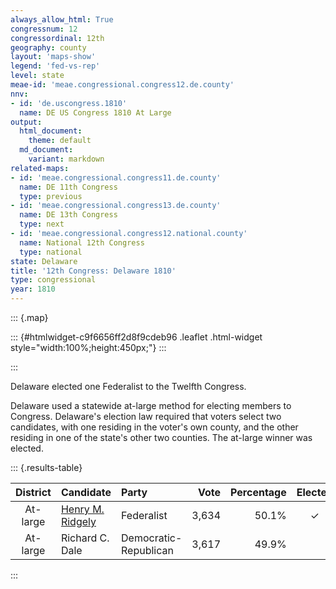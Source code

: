 ```yaml
---
always_allow_html: True
congressnum: 12
congressordinal: 12th
geography: county
layout: 'maps-show'
legend: 'fed-vs-rep'
level: state
meae-id: 'meae.congressional.congress12.de.county'
nnv:
- id: 'de.uscongress.1810'
  name: DE US Congress 1810 At Large
output:
  html_document:
    theme: default
  md_document:
    variant: markdown
related-maps:
- id: 'meae.congressional.congress11.de.county'
  name: DE 11th Congress
  type: previous
- id: 'meae.congressional.congress13.de.county'
  name: DE 13th Congress
  type: next
- id: 'meae.congressional.congress12.national.county'
  name: National 12th Congress
  type: national
state: Delaware
title: '12th Congress: Delaware 1810'
type: congressional
year: 1810
---
```


::: {.map}
<!--html_preserve-->
::: {#htmlwidget-c9f6656ff2d8f9cdeb96 .leaflet .html-widget style="width:100%;height:450px;"}
:::

<script type="application/json" data-for="htmlwidget-c9f6656ff2d8f9cdeb96">{"x":{"options":{"minZoom":7,"maxZoom":12,"crs":{"crsClass":"L.Proj.CRS","code":"ESRI:26957","proj4def":"+proj=tmerc +lat_0=38 +lon_0=-75.41666666666667 +k=0.999995 +x_0=200000 +y_0=0 +ellps=GRS80 +datum=NAD83 +units=m +no_defs","projectedBounds":null,"options":{"resolutions":[1048576,524288,262144,131072,65536,32768,16384,8192,4096,2048,1024,512,256,128,64,32,16,8,4,2,1]}},"zoomControl":false,"dragging":true},"calls":[{"method":"setMaxBounds","args":[38.0010550211568,-76.2387580106502,40.2890069942613,-74.5984130060203]},{"method":"addPolygons","args":[[[[{"lng":[-75.4539666375514,-75.463414639927,-75.4434606336402,-75.4479206339824,-75.4143566232504,-75.4254476255084,-75.4043546190585,-75.4059416194887,-75.3928716130074,-75.4121566163408,-75.4020366083584,-75.3417135867442,-75.3117765731469,-75.3124865733588,-75.3808245958492,-75.4011786014627,-75.4020926001477,-75.484334625406,-75.5096326318078,-75.5275966362747,-75.5363896388757,-75.5548286439058,-75.7226776966213,-75.7348507087516,-75.7398047138556,-75.7476697219339,-75.7559557303518,-75.7599807344993,-75.700493715772,-75.664180703821,-75.5845396796518,-75.553511672324,-75.5210106623446,-75.4945806529856,-75.4781486455958,-75.4539666375514],"lat":[39.2956401994481,39.2846391968855,39.2852671976898,39.2661731936453,39.2644221944243,39.24198018947,39.2461361910312,39.2448411907134,39.2028961825891,39.1530741717537,39.0668941544494,39.0211141470837,38.9459251326379,38.9456971325674,38.9616811335689,38.9466971298079,38.9174691237679,38.9040961182619,38.875143111457,38.8531611063301,38.8499601053761,38.8355281017859,38.8308760951755,38.9802861254513,39.0436641382676,39.1433141583761,39.2459671790328,39.2966161892075,39.2983231915941,39.290250191193,39.3087441976776,39.3529772077381,39.3586172099931,39.3412022073489,39.3024452000143,39.2956401994481]}]],[[{"lng":[-75.5690616856829,-75.568500685464,-75.5692976857191,-75.5690616856829],"lat":[39.5012782373215,39.5005602371951,39.5006052371769,39.5012782373215]}],[{"lng":[-75.5124026600162,-75.4382936335448,-75.4043546190585,-75.4254476255084,-75.4143566232504,-75.4479206339824,-75.4434606336402,-75.463414639927,-75.4539666375514,-75.4781486455958,-75.4945806529856,-75.5210106623446,-75.553511672324,-75.5845396796518,-75.664180703821,-75.700493715772,-75.7599807344993,-75.7602887348561,-75.7666697412094,-75.7883607679793,-75.7737607633465,-75.7392287553805,-75.6798007388924,-75.5957577135407,-75.5940317130065,-75.5798507085641,-75.5772297077402,-75.4988456825063,-75.4150436540295,-75.4053386506209,-75.4481366629459,-75.4617166666373,-75.4776426689234,-75.492142673277,-75.5594476899996,-75.5536636865562,-75.5152306731488,-75.5136156717188,-75.5656376878708,-75.5930706920351,-75.5714496829769,-75.5385146711715,-75.5124026600162],"lat":[39.3656862117243,39.3127292034621,39.2461361910312,39.24198018947,39.2644221944243,39.2661731936453,39.2852671976898,39.2846391968855,39.2956401994481,39.3024452000143,39.3412022073489,39.3586172099931,39.3529772077381,39.3087441976776,39.290250191193,39.2983231915941,39.2966161892075,39.3011771901251,39.3772242053649,39.7218192743106,39.7218192748185,39.7731282863491,39.813959296628,39.83716430421,39.8374143043199,39.8385343050363,39.838692305159,39.8333203067884,39.8017953033293,39.79622130254,39.7739772965874,39.7631382939358,39.7150222836854,39.7106222822992,39.6298212636685,39.6018492582122,39.5807612552652,39.5647292520753,39.5585172490337,39.4791952320213,39.4405302249172,39.4165102211653,39.3656862117243]}]],[[{"lng":[-75.0702374792373,-75.0776934810141,-75.0912234856109,-75.0702374792373],"lat":[38.6207110734555,38.6098230709529,38.6158730717649,38.6207110734555]}],[{"lng":[-75.3808245958492,-75.3124865733588,-75.3117765731469,-75.305545569474,-75.2601325529501,-75.1598675166488,-75.1135175015998,-75.0933084963118,-75.079845488895,-75.0619074759773,-75.081913483889,-75.0776744855091,-75.1038034935695,-75.1051264947042,-75.1196584982583,-75.1617215125619,-75.1347735026937,-75.1263344981577,-75.1485695054855,-75.1674025107426,-75.1032184904576,-75.1005824886505,-75.1683405101881,-75.1551295052778,-75.1849735139813,-75.2890655469791,-75.2660595389996,-75.18247551273,-75.2266345253143,-75.1945085156933,-75.2040955180816,-75.1173384925973,-75.1050844883266,-75.112948490056,-75.0968874854432,-75.101974485536,-75.0885484830161,-75.0624194747119,-75.0788724811098,-75.0592964750926,-75.048941463547,-75.0648924685838,-75.0523594650833,-75.057384469115,-75.1037744839037,-75.0588944690507,-75.0661754705547,-75.0810944753014,-75.0656744688306,-75.070367470311,-75.1060934824364,-75.0897524764303,-75.3189685487649,-75.3412525557972,-75.4775775988505,-75.5741126293814,-75.6935226671974,-75.701567675176,-75.7073476810538,-75.7226776966213,-75.5548286439058,-75.5363896388757,-75.5275966362747,-75.5096326318078,-75.484334625406,-75.4020926001477,-75.4011786014627,-75.3808245958492],"lat":[38.9616811335689,38.9456971325674,38.9459251326379,38.914794126442,38.8751201197845,38.7902671056028,38.7829961056297,38.8035221105357,38.7447050988227,38.6089020712783,38.6387870768217,38.6942640884555,38.6905370868257,38.7039270895544,38.6845100850568,38.7033670875765,38.678126083238,38.6431450762681,38.6488150767127,38.6358580734086,38.6357140754863,38.6174310717813,38.6199320700765,38.6061030676426,38.5925790638571,38.5951410609616,38.5817190589367,38.5839030621394,38.5584650554092,38.56822205849,38.5562460556892,38.5921300659832,38.5846040648227,38.5704090616182,38.5790670639416,38.550544057852,38.5829610650228,38.5820230656827,38.6046180698343,38.6077780711305,38.4512720389343,38.4513040384219,38.4599590406321,38.5063290501177,38.5090040491601,38.4960790479365,38.481016044565,38.481714044224,38.451302038396,38.4512850382396,38.4673890404275,38.4513010376113,38.4518480302214,38.4519790295155,38.4536800253712,38.4559990226533,38.4601370195383,38.5607440401265,38.6352890553553,38.8308760951755,38.8355281017859,38.8499601053761,38.8531611063301,38.875143111457,38.9040961182619,38.9174691237679,38.9466971298079,38.9616811335689]}]]],null,null,{"interactive":true,"className":"","stroke":true,"color":"#bbb","weight":2,"opacity":1,"fill":true,"fillColor":["#74C476","#756BB1","#31A354"],"fillOpacity":1,"dashArray":"5, 5","smoothFactor":1,"noClip":false},["<b>Kent County, Delaware<\/b><br/>\nCongressional District: At-large<br/>\nFederalists: 55% (1,249 votes)<br/>\nDemocratic-Republicans: 45% (1,023 votes)<br/>","<b>New Castle County, Delaware<\/b><br/>\nCongressional District: At-large<br/>\nFederalists: 31.3% (722 votes)<br/>\nDemocratic-Republicans: 68.7% (1,586 votes)<br/>","<b>Sussex County, Delaware<\/b><br/>\nCongressional District: At-large<br/>\nFederalists: 62.3% (1,663 votes)<br/>\nDemocratic-Republicans: 37.7% (1,008 votes)<br/>"],null,["Kent County / At-large district","New Castle County / At-large district","Sussex County / At-large district"],{"interactive":false,"permanent":false,"direction":"auto","opacity":1,"offset":[0,0],"textsize":"10px","textOnly":false,"className":"","sticky":true},null]},{"method":"addPolygons","args":[[[[{"lng":[-75.5665780081477,-75.5617030106067,-75.5609349845823,-75.5665780081477],"lat":[39.5084109845628,39.520060011991,39.5161459842452,39.5084109845628]}],[{"lng":[-75.5769909995806,-75.5689269740078,-75.5647660447402,-75.56431801437,-75.5657909969449,-75.5758070477673,-75.5787190044634,-75.5794069924758,-75.5769909995806],"lat":[39.5971999800774,39.5931360030804,39.5891680281276,39.5847040019367,39.5834079944056,39.5877120148869,39.5915039672119,39.5972319981773,39.5971999800774]}],[{"lng":[-75.5593023546504,-75.5597899965802,-75.5558700186549,-75.5617259938155,-75.567694000498,-75.5712470095894,-75.5715989893708,-75.5658059571341,-75.5593023546504],"lat":[39.6294721535009,39.6226879969987,39.6058240288403,39.6051679922607,39.6137439961784,39.6208959849403,39.6259519810555,39.6286560055469,39.6294721535009]}],[{"lng":[-75.4850869985283,-75.4849070011497,-75.4899449793559,-75.4910679824805,-75.4850869985283],"lat":[39.3252300032381,39.3211789951847,39.3197580064062,39.3244490073975,39.3252300032381]}],[{"lng":[-75.4863960046154,-75.4826500169284,-75.487748016228,-75.4906980033857,-75.4863960046154],"lat":[39.3423489949348,39.3392379904568,39.3372449943705,39.3405850039848,39.3423489949348]}],[{"lng":[-75.0489390110815,-75.0525100323144,-75.0534829982118,-75.0656729702028,-75.0703659814197,-75.0855200093176,-75.0871610211742,-75.0897509872834,-75.1223049982333,-75.1736269942154,-75.2496330234908,-75.2603499855948,-75.3313550114322,-75.3370199867606,-75.3401209918524,-75.357198997103,-75.3935629993102,-75.4085260302318,-75.4185220068668,-75.4248309995766,-75.4870070110935,-75.5097180262873,-75.5602530057043,-75.5623739839768,-75.5811830017273,-75.5836010332618,-75.6246489784412,-75.6628430138229,-75.6874650035794,-75.693521015216,-75.6966880172531,-75.6997699833449,-75.7001209906798,-75.7014859868873,-75.704068970635,-75.7046249901716,-75.70620598216,-75.7063029963954,-75.7085469756605,-75.7113190232808,-75.7170829839623,-75.7214079979391,-75.7222050034977,-75.725565045306,-75.7272739962031,-75.7274190085277,-75.7302990324166,-75.7365040104791,-75.7377829940832,-75.7387469904905,-75.7389569995639,-75.7419329934138,-75.7421859759395,-75.7438110083772,-75.7452089895607,-75.7457329928632,-75.7461210009357,-75.7476680399243,-75.7493560028159,-75.7512310000562,-75.7519170075527,-75.755953014145,-75.7585440055085,-75.7608399865317,-75.7638009675894,-75.7659169969642,-75.7666339754999,-75.7670690560968,-75.7679310005553,-75.7704719961582,-75.7707630343772,-75.7738119992097,-75.7774090145926,-75.7810840067866,-75.7812830001685,-75.7854839803247,-75.7874500046964,-75.7884900157892,-75.7887580106502,-75.7885579782504,-75.7886059794609,-75.7886580035155,-75.7884849880984,-75.7884590208602,-75.7884589814661,-75.7883590087671,-75.7883590028827,-75.7742580487516,-75.7688579675573,-75.7595930300052,-75.7503289752099,-75.7443939708499,-75.7442379837003,-75.7436420045151,-75.7402980015752,-75.7345369877708,-75.7290649989103,-75.7270490021275,-75.711655975222,-75.7012080023411,-75.6896389802853,-75.679798975085,-75.6628220010524,-75.6352360178569,-75.6300199805813,-75.6254119952743,-75.6233640254971,-75.6100349702622,-75.5988980251957,-75.5978099834431,-75.5957559800986,-75.5936659912437,-75.5798489901597,-75.5704640086434,-75.5647480006742,-75.5567469882502,-75.5393459982956,-75.5261859698846,-75.5184439662213,-75.5161839898494,-75.4988430110856,-75.4812419904243,-75.4633410092979,-75.4500399939387,-75.4404390008384,-75.4241379880726,-75.4321380369747,-75.4399389859236,-75.4567399945474,-75.4621400117328,-75.4720399976878,-75.4799400295837,-75.4799400097941,-75.4860409941115,-75.4871409990678,-75.4938410074456,-75.5004409878902,-75.5106420104012,-75.5225430435721,-75.5304430189115,-75.5319429942083,-75.535142994943,-75.5343429916819,-75.5305430421828,-75.5203430142105,-75.5226429877658,-75.5258429905827,-75.5249550095137,-75.5288429837496,-75.5301439880505,-75.5511449955098,-75.5581449697528,-75.5616459835536,-75.5667460112256,-75.5785470016404,-75.5871469826376,-75.6023040085122,-75.6082570234181,-75.6114730034659,-75.6148650268156,-75.6152489815567,-75.6119370144825,-75.61561698687,-75.6118729943382,-75.6087049912946,-75.6035840025447,-75.59937600476,-75.5868000020278,-75.5846239779695,-75.5733909846158,-75.5663350100255,-75.5657539938698,-75.5770113040534,-75.5746229680898,-75.5672619554765,-75.5656359896003,-75.5672609835327,-75.5693589962308,-75.5688560034686,-75.5696230193199,-75.5714849693024,-75.5725470046134,-75.5769490163195,-75.5868150189952,-75.5883960204732,-75.5878459707624,-75.5915640004765,-75.5929489439283,-75.5920589955504,-75.5892210011077,-75.5844960051176,-75.5801850139017,-75.5816010082811,-75.5779690258227,-75.5736890189045,-75.5711509773088,-75.5738069930295,-75.568491988365,-75.5656880198051,-75.5562449942352,-75.5508739830088,-75.5476590154668,-75.5425830106229,-75.5385119863887,-75.5355640048673,-75.529668024731,-75.527869992788,-75.5234479977484,-75.524187022041,-75.5207669796973,-75.5213589797182,-75.5159939425387,-75.5160879946526,-75.513644989466,-75.5116989763728,-75.5052759860475,-75.4946309706426,-75.4920040101645,-75.4940050123296,-75.5037145508935,-75.5022560043027,-75.4976830246297,-75.4923379573367,-75.4919209619604,-75.4892369975439,-75.4839050026288,-75.4839130078686,-75.4857439975249,-75.4832990458599,-75.4776970254717,-75.4680559752618,-75.4604229638299,-75.4561200145961,-75.4524049692648,-75.4486930277982,-75.4390269862829,-75.4369359811654,-75.437230002055,-75.4341080094256,-75.4338729895731,-75.4308100210554,-75.4197089951522,-75.4143219815898,-75.4083760323422,-75.4029639968798,-75.4029940142893,-75.4061780281946,-75.4020890095051,-75.401562995632,-75.4042729858537,-75.4059509893792,-75.4005399881167,-75.3968919732493,-75.3963650194105,-75.393162009893,-75.3929010338915,-75.3954369802522,-75.4003499798072,-75.4009100050668,-75.4082659857204,-75.4095920108637,-75.407860017723,-75.4119490146291,-75.4108930076958,-75.4095709719441,-75.4097489810485,-75.4072850003243,-75.4069950029763,-75.40426698302,-75.4002190489598,-75.401488011958,-75.4021699885671,-75.4014969768486,-75.3958059921501,-75.3965700087633,-75.3879140155878,-75.3798729925016,-75.3755319854078,-75.3698099809752,-75.3614109555345,-75.3457629885376,-75.3417120125815,-75.3221080004636,-75.317883955016,-75.314774997539,-75.3116070373844,-75.3117540111894,-75.3124290430854,-75.314891008058,-75.3136010244357,-75.3166199939232,-75.3160329926668,-75.3055430007176,-75.2970779935439,-75.2836940263651,-75.2717210609901,-75.2575560426593,-75.2407589925493,-75.2369789965451,-75.2320289934898,-75.2223370050118,-75.2166580158522,-75.2115650174544,-75.2062304829244,-75.2019640211756,-75.1946490032647,-75.1889720207101,-75.1817179814705,-75.1590219779168,-75.1463900059566,-75.1399870157338,-75.127072982279,-75.1133309866114,-75.1047039839022,-75.0971030175963,-75.0937420194647,-75.0942399978232,-75.0968159874997,-75.0945649983232,-75.0918150095978,-75.0871010404921,-75.0855479769872,-75.082152988074,-75.0812439755129,-75.081563957336,-75.0804519948716,-75.0798360092047,-75.0745109721782,-75.0736620170908,-75.071381984959,-75.0698340132509,-75.0667660062256,-75.0655100143943,-75.0647799908833,-75.0652169718064,-75.063291001808,-75.0639630048918,-75.07588718454,-75.0777030050794,-75.084850973885,-75.091097002023,-75.086575010017,-75.0802430006965,-75.0774139589096,-75.0784059946063,-75.0767150142172,-75.0717830170505,-75.0719300131508,-75.0789919801046,-75.0818539671545,-75.0811839990548,-75.0782960084943,-75.0744139756878,-75.0773039914245,-75.0723720246877,-75.0723429855654,-75.0747979515309,-75.075237003984,-75.0766689958174,-75.0805249768474,-75.0899009871838,-75.0909809875762,-75.089488994726,-75.0972290219659,-75.0998010215877,-75.1053510183373,-75.1079769985401,-75.116273014958,-75.1194559933666,-75.1196860000542,-75.1263540099748,-75.1326610420021,-75.1410979981413,-75.1455960097609,-75.1489259873384,-75.1373959855476,-75.1346860198721,-75.1322949900109,-75.135392034889,-75.1311049753732,-75.1305250019665,-75.1251850130587,-75.1318129947085,-75.1263600080577,-75.1311190029636,-75.1334240158357,-75.137890984338,-75.1382680082042,-75.1485410183533,-75.1465000357333,-75.1358490030836,-75.132960015894,-75.1317369590078,-75.1286740260687,-75.1241100142552,-75.1205490135159,-75.1185070015067,-75.1124960149404,-75.1085839901203,-75.102953011341,-75.0988370255988,-75.090254973002,-75.0939600451643,-75.1005799634451,-75.1112889772569,-75.1169760397989,-75.1240080039608,-75.1337119965824,-75.1421429881513,-75.1473659897076,-75.1530829823422,-75.1578719923725,-75.1625690161166,-75.1698690247642,-75.1729830133879,-75.1810340057586,-75.1838640071626,-75.1891130168377,-75.1923509888798,-75.1963169804978,-75.2032900106704,-75.2061480042094,-75.2135540150327,-75.2197379651239,-75.2231789630415,-75.2288670070822,-75.2333570068207,-75.2359819618075,-75.2387840006566,-75.2486140083684,-75.2516179959946,-75.2561099701041,-75.2636629894666,-75.2671940030452,-75.2693209934503,-75.276872993017,-75.2780999911435,-75.2757389618438,-75.2720939466801,-75.2640450191779,-75.2594389998658,-75.2544230181663,-75.2529040306499,-75.245111984124,-75.2402990277167,-75.2385770005697,-75.2340270155517,-75.2278149848904,-75.2251599896938,-75.2207270090596,-75.2196779880758,-75.2158280099242,-75.2067590094407,-75.2033160049665,-75.195003988379,-75.1930790068443,-75.1887050037518,-75.1815599770273,-75.1853219836421,-75.1918240060669,-75.1925530092636,-75.19890998152,-75.2027869850111,-75.2120570207625,-75.2193170047724,-75.2215130133997,-75.2152050240377,-75.2090830093202,-75.2017960289314,-75.1962860001414,-75.1937189627457,-75.1898119988223,-75.187626000655,-75.1813569885427,-75.1812990001687,-75.1721700172172,-75.1669510239423,-75.15793898991,-75.1534450186552,-75.1497119857948,-75.1415739813343,-75.1338409919208,-75.1312469973801,-75.1195829898753,-75.1173370145928,-75.1050819827535,-75.1097189759491,-75.1070629952694,-75.0974100133487,-75.1001779942648,-75.0987739753177,-75.0967030058372,-75.0920380281648,-75.0917439959385,-75.0882469669096,-75.0898819922278,-75.0965900031858,-75.0947550125852,-75.0898269998843,-75.0874079906474,-75.0843170034092,-75.0782810169905,-75.0775820049212,-75.0720409951983,-75.0728849940266,-75.0712229947537,-75.0653040291818,-75.0623290122903,-75.0635830118336,-75.0692710043365,-75.0661500189919,-75.0667039978851,-75.070554006156,-75.0716639981472,-75.0643419828187,-75.059789968089,-75.0584780283439,-75.0566129891076,-75.056033058056,-75.0532650058765,-75.053411987364,-75.05178299819,-75.0497759935355,-75.0495739687375,-75.0484130060203,-75.0489390110815],"lat":[38.4512629924763,38.4512730211564,38.4512739758486,38.4512930060441,38.4512760225024,38.4512849937202,38.4512919945353,38.4512919832954,38.4512640079321,38.4510550211568,38.4513090065785,38.4514919957307,38.451908991404,38.4519439699152,38.4519629831444,38.4521359928052,38.4521139824053,38.4523700048867,38.452606999197,38.4526099848363,38.4538289864365,38.454400975351,38.4555840065111,38.4556299860367,38.4561930098667,38.4564239989391,38.457704016787,38.4587589895644,38.459830000894,38.4601279713352,38.4964670000789,38.5368109777714,38.541480993976,38.5597059788919,38.5931420062824,38.6001229921502,38.6201510070575,38.6218709980805,38.6483549844656,38.6845660053567,38.7593829913963,38.8140330008512,38.8242519570139,38.8681519851942,38.88639001638,38.8878170195206,38.9257470141466,39.0001130156945,39.0174459882969,39.0251899879064,39.0331809792063,39.0707759396347,39.0739879926308,39.0946739784879,39.1074070069257,39.1140389932686,39.1203180017232,39.1433059827251,39.1648150136648,39.1814999895489,39.1941220088301,39.2459579604912,39.2765880102583,39.3075910102396,39.3445899969091,39.3664889991649,39.3769160187311,39.3832040246486,39.3937940062329,39.424666979077,39.4299859706632,39.4656470149074,39.5106139844989,39.5546180107985,39.5575609921739,39.61074498232,39.6374550051594,39.6522390218959,39.6642110082626,39.6714110093381,39.6808770013361,39.6819109873807,39.6902510068688,39.6949589793519,39.7006230192672,39.7148109688716,39.7218109936351,39.7219109821269,39.7326109978719,39.7483069807029,39.7609899881433,39.767854991037,39.767912971159,39.7684309507487,39.7719830034364,39.7775350007237,39.7823989995948,39.7841259814747,39.7956939859377,39.8026059560396,39.809214001528,39.8139500093839,39.8211500192659,39.8300299764831,39.8313109942494,39.832334991751,39.8327510069724,39.8352150058396,39.8367989968123,39.8369429879605,39.8371560051553,39.8374549606493,39.8385259930591,39.8390069942613,39.8384109907008,39.8387110092969,39.8382109947805,39.8370389796568,39.8363109948766,39.8360139860477,39.833312004978,39.8291120133311,39.8238119973941,39.8189120203909,39.8149119936611,39.8070120097259,39.8041119971071,39.80291198198,39.7936130090324,39.7902129865749,39.7818130059564,39.773713055394,39.7726130126642,39.7631129993326,39.7600130120466,39.7516129814729,39.744512996533,39.7187130042529,39.7212130216132,39.7240129938761,39.7304129926151,39.7311129851003,39.724612979291,39.7208129832159,39.7178130285618,39.7140129826571,39.7018129976588,39.6995049922861,39.6952129883397,39.6920130079586,39.6705120034105,39.66381201423,39.6574119950299,39.6572120193189,39.6530119908909,39.6510119874461,39.6337919932783,39.6258079835641,39.6245440146781,39.620688014523,39.6146720209537,39.6108639934822,39.60844801154,39.5974080109751,39.5951360075406,39.5889600037317,39.5889440012985,39.580032014498,39.576527939692,39.5686879867271,39.5654559679736,39.5614160370912,39.5596058929837,39.5578679976551,39.5590129904528,39.5583030062339,39.5530850328174,39.5405889923094,39.5344330118834,39.5281389935387,39.5241330027244,39.5167180098352,39.5073800216275,39.49868797846,39.4957969784899,39.4919590066223,39.483901024615,39.4776979989793,39.4674449939185,39.460672000963,39.4546310183431,39.4510379933841,39.4495039967333,39.4461410054715,39.4456839875383,39.4436470350391,39.440992018731,39.4366889939909,39.4362330055924,39.4305569955765,39.426025012007,39.4219279906627,39.4199359949506,39.4165019696641,39.4084220196442,39.4006390312556,39.3967710089761,39.3926719928638,39.3900860301025,39.3876590066817,39.3826009743226,39.3782509633138,39.3718530171499,39.3657180182901,39.3652139983045,39.3591690134565,39.3550020005725,39.3521199874866,39.3468320044768,39.3423773164136,39.3398040107343,39.3398259828386,39.3275609895665,39.3221599759265,39.3189339896836,39.3208360419971,39.3320049863794,39.3371539971519,39.3387800123176,39.3352350070243,39.3302939866925,39.3282360139508,39.3253530017667,39.3181669840729,39.316060990328,39.313384012548,39.3093790026088,39.3001320137585,39.2935629884866,39.2903590120935,39.2878409883477,39.2764420143939,39.2696430021181,39.2646980175355,39.2546260079867,39.2519480426614,39.2438610111738,39.2392139948711,39.2312259875704,39.2249780153285,39.2237199898736,39.2185220122911,39.2161410213144,39.2103040024126,39.2049239741386,39.1986989706728,39.1874160052037,39.1861809900837,39.1841900045893,39.1746249876845,39.1660649822312,39.1611890037743,39.1539350095386,39.147891986126,39.1463119899018,39.1404760027676,39.1297859992685,39.1192970159852,39.1097289746252,39.0981689962078,39.0861759950595,39.0729700069673,39.0677969958793,39.0592109839956,39.0580440090507,39.0511740220371,39.0487899979614,39.0449430145907,39.0425410131919,39.0353579769209,39.0248570181048,39.0211049866929,38.9930659840772,38.9874129988628,38.9802950049501,38.9676369798108,38.9559629983572,38.9511570151035,38.9505609917846,38.9453660001185,38.9386129965506,38.930418998734,38.9147850147627,38.9069329957445,38.8959670021291,38.8837170072931,38.8731139952188,38.8541159984493,38.8491280173382,38.8442540021142,38.8366810099843,38.8334320135789,38.8284660114965,38.8245005187242,38.8190370116959,38.8123309871337,38.8055330037646,38.8012749954827,38.790192973041,38.7851769947009,38.7832060088223,38.7817510118876,38.7829980172583,38.7851299958359,38.7887029637916,38.793694007289,38.7973800010033,38.8006059935528,38.8039259781874,38.8020960447215,38.7901020082668,38.7813809926858,38.7721569966517,38.7642599992851,38.7602090030209,38.7537080076025,38.7440749843428,38.7110910063944,38.7032399987694,38.6908330147316,38.6856830043054,38.6699799971957,38.6610300081153,38.6393299966601,38.6323939981573,38.6133090163449,38.608663005423,38.6111841378989,38.6098289938685,38.6099190034061,38.6156409922019,38.6189839708681,38.6159860460739,38.6195580106544,38.62097699968,38.6264870144434,38.6273339938906,38.6325310110499,38.6340859916243,38.6395570281132,38.6439980245674,38.6510259752844,38.6507060154871,38.6555120207283,38.6591300035211,38.667645015259,38.6787470241176,38.6847670275914,38.6905350058842,38.6941280107263,38.6935770103136,38.6920200245677,38.6873509700555,38.6888369699891,38.6905070268301,38.6913750042582,38.6879860056032,38.6905689985023,38.6896059733091,38.6859210539882,38.6862630123536,38.6878219983228,38.6928619991042,38.6939849995906,38.6919489922399,38.6814840345999,38.674043001827,38.6697840123281,38.6664900078229,38.6603759876155,38.6560030156312,38.6531849966822,38.650373000142,38.6439610213758,38.6419030117522,38.6437349964517,38.6434399781342,38.6457519967806,38.6482970109118,38.6435569937526,38.6399140153901,38.6399580059172,38.6363869828479,38.6341649964269,38.633773986105,38.6319209990402,38.6337759920402,38.6347409899407,38.6335980111014,38.6343089830355,38.6321820147497,38.6259580085002,38.6235830179882,38.6174229984717,38.6181979953796,38.6152189996402,38.616146915618,38.6116719901401,38.6117899930023,38.6098459827434,38.6109700087326,38.6023870144557,38.5997329682549,38.5986349690619,38.5957970147691,38.5944009645675,38.5928449752508,38.5925469948212,38.5938059878338,38.5916079971645,38.5961170022429,38.5957500108265,38.5906899863254,38.5914439916545,38.5895209871988,38.5914189968342,38.5880749971302,38.5883719948163,38.5918499966371,38.5919599944291,38.5886189816752,38.5870869734809,38.5883949847527,38.5865880139679,38.5894050098154,38.592244991845,38.5871869878158,38.5846680079963,38.5857660076257,38.5840229895824,38.5816410037583,38.5820730160462,38.5854830256832,38.5900839901441,38.589995016886,38.5873860075283,38.5866559944889,38.5876649891958,38.5857210129361,38.585653007119,38.5891549843911,38.5872790175788,38.5890660018382,38.5847399649289,38.5847179770834,38.5878089758438,38.5870760007141,38.5822460002888,38.5744409824441,38.5735939830601,38.5718079927653,38.570616987411,38.5661069910455,38.563198991839,38.5624880043745,38.5585877066537,38.5604749938779,38.5607740356658,38.5644590164429,38.5680770086101,38.5639329868304,38.569976994421,38.5682600071694,38.5675050116952,38.5695880149103,38.5757670058827,38.5757209801253,38.5815559878019,38.5871630055562,38.5857199899153,38.5885779873528,38.5937260065962,38.5924429939001,38.5914340169634,38.5921219933161,38.5845959783803,38.5820309901153,38.5797200022728,38.5794480265927,38.5752130634101,38.5672239924269,38.5651649875531,38.5644559969638,38.5577260284163,38.5613440021693,38.5666999936678,38.5727640012328,38.5755119870118,38.576887001752,38.5802290006841,38.5788340048045,38.5832069779148,38.5874190040894,38.5870069875358,38.5782859657823,38.5776220131094,38.5809650112031,38.5840090103871,38.5890680129423,38.5912649647041,38.5949509860969,38.598133024062,38.5971020243964,38.6056409873816,38.6073579865458,38.6067170034074,38.5888149799749,38.5744849735979,38.5512969923376,38.5367829752972,38.5304429942189,38.5061320151394,38.4904159432361,38.4789239920252,38.4589169977801,38.4512629924763]}]]],null,null,{"interactive":true,"className":"","stroke":true,"color":"#222","weight":3,"opacity":1,"fill":false,"fillColor":"#222","fillOpacity":0.2,"smoothFactor":1,"noClip":false},null,null,null,{"interactive":false,"permanent":false,"direction":"auto","opacity":1,"offset":[0,0],"textsize":"10px","textOnly":false,"className":"","sticky":true},null]}],"limits":{"lat":[38.4510550211568,39.8390069942613],"lng":[-75.7887580106502,-75.0484130060203]}},"evals":[],"jsHooks":[]}</script>
<!--/html_preserve-->
:::

Delaware elected one Federalist to the Twelfth Congress.

Delaware used a statewide at-large method for electing members to
Congress. Delaware's election law required that voters select two
candidates, with one residing in the voter's own county, and the other
residing in one of the state's other two counties. The at-large winner
was elected.

::: {.results-table}
<table>
<thead>
<tr>
<th style="text-align:center;">
District
</th>
<th style="text-align:left;">
Candidate
</th>
<th style="text-align:left;">
Party
</th>
<th style="text-align:right;">
Vote
</th>
<th style="text-align:right;">
Percentage
</th>
<th style="text-align:center;">
Elected
</th>
</tr>
</thead>
<tbody>
<tr>
<td style="text-align:center;">
At-large
</td>
<td style="text-align:left;">
<a href="http://bioguide.congress.gov/scripts/biodisplay.pl?index=R000245">Henry
M. Ridgely</a>
</td>
<td class="party-federalist" data-party="federalist">
Federalist
</td>
<td style="text-align:right;">
3,634
</td>
<td style="text-align:right;">
50.1%
</td>
<td style="text-align:center;">
✓
</td>
</tr>
<tr>
<td style="text-align:center;">
At-large
</td>
<td style="text-align:left;">
Richard C. Dale
</td>
<td class="party-demrep" data-party="demrep">
Democratic-Republican
</td>
<td style="text-align:right;">
3,617
</td>
<td style="text-align:right;">
49.9%
</td>
<td style="text-align:center;">
</td>
</tr>
</tbody>
</table>
:::
